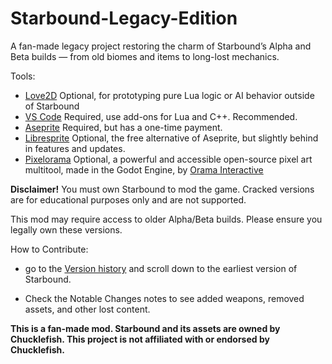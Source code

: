 # Starbound-Legacy-Edition
A fan-made legacy project restoring the charm of Starbound’s Alpha and Beta builds — from old biomes and items to long-lost mechanics.

Tools:

- [Love2D](https://love2d.org/wiki/Main_Page) Optional, for prototyping pure Lua logic or AI behavior outside of Starbound
- [VS Code](https://code.visualstudio.com/) Required, use add-ons for Lua and C++. Recommended.
- [Aseprite](https://www.aseprite.org/) Required, but has a one-time payment.
- [Libresprite](https://libresprite.github.io/#!/) Optional, the free alternative of Aseprite, but slightly behind in features and updates.
- [Pixelorama](https://orama-interactive.itch.io/pixelorama) Optional, a powerful and accessible open-source pixel art multitool, made in the Godot Engine, by [Orama Interactive](https://itch.io/profile/orama-interactive)

**Disclaimer!**
You must own Starbound to mod the game. Cracked versions are for educational purposes only and are not supported.

This mod may require access to older Alpha/Beta builds. Please ensure you legally own these versions.


How to Contribute:

- go to the [Version history](https://starbounder.org/Version_history) and scroll down to the earliest version of Starbound.

- Check the Notable Changes notes to see added weapons, removed assets, and other lost content.


**This is a fan-made mod. Starbound and its assets are owned by Chucklefish. This project is not affiliated with or endorsed by Chucklefish.**
